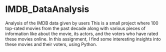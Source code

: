 # IMDB_DataAnalysis
Analysis of the IMDB data given by users
This is a small project where 100 top-rated movies from the past decade along with various pieces of information like about the movie, its actors, and the voters who have rated these movies online. In this assignment, I find some interesting insights into these movies and their voters, using Python.

